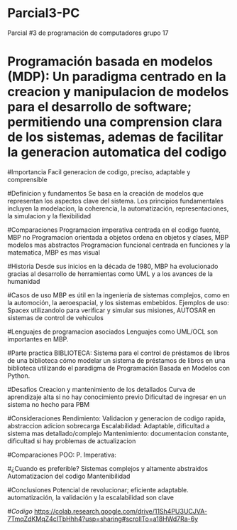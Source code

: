 # Parcial3-PC
Parcial #3 de programación de computadores grupo 17
# Programación basada en modelos (MDP): Un paradigma centrado en la creacion y manipulacion de modelos para el desarrollo de software; permitiendo una comprension clara de los sistemas, ademas de facilitar la generacion automatica del codigo
#Importancia
Facil generacion de codigo, preciso, adaptable y comprensible

#Definicion y fundamentos
Se basa en la creación de modelos que representan los aspectos clave del sistema. Los principios fundamentales incluyen la modelacion, la coherencia, la automatización, representaciones, la simulacion y la flexibilidad

#Comparaciones
Programacion imperativa centrada en el codigo fuente, MBP no 
Programacion orientada a objetos ordena en objetos y clases, MBP modelos mas abstractos
Programacion funcional centrada en funciones y la matematica, MBP es mas visual

#Historia
Desde sus inicios en la década de 1980, MBP ha evolucionado gracias al desarrollo de herramientas como UML y a los avances de la humanidad

#Casos de uso
MBP es útil en la ingeniería de sistemas complejos, como en la automoción, la aeroespacial, y los sistemas embebidos. Ejemplos de uso: Spacex utilizandolo para verificar y simular sus misiones, AUTOSAR en sistemas de control de vehiculos

#Lenguajes de programacion asociados
Lenguajes como UML/OCL son importantes en MBP. 

#Parte practica
BIBLIOTECA: Sistema para el control de préstamos de libros de una biblioteca
cómo modelar un sistema de préstamos de libros en una biblioteca utilizando el paradigma de Programación Basada en Modelos con Python.

#Desafios
Creacion y mantenimiento de los detallados
Curva de aprendizaje alta si no hay conocimiento previo
Dificultad de ingresar en un sistema no hecho para PBM

#Consideraciones
Rendimiento: Validacion y generacion de codigo rapida,   abstraccion adicion sobrecarga
Escalabilidad: Adaptable, dificultad a sistema mas detallado/complejo
Mantenimiento: documentacion constante, dificultad si hay problemas de actualizacion

#Comparaciones
POO:
P. Imperativa:

#¿Cuando es preferible?
Sistemas complejos y altamente abstraidos
Automatizacion del codigo
Mantenibilidad

#Conclusiones
Potencial de revolucionar; eficiente adaptable.
automatización, la validación y la escalabilidad son clave

#*Codigo*
https://colab.research.google.com/drive/11Sh4PU3UCJVA-7TmqZdKMqZ4cITbHhh4?usp=sharing#scrollTo=a18HWd7Ra-6y
